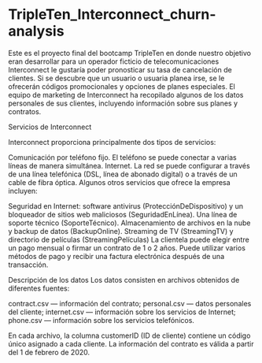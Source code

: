 # TripleTen_Interconnect_churn-analysis

Este es el proyecto final del bootcamp TripleTen en donde nuestro objetivo eran desarrollar para un operador ficticio de telecomunicaciones Interconnect le gustaría poder pronosticar su tasa de cancelación de clientes.
Si se descubre que un usuario o usuaria planea irse, se le ofrecerán códigos promocionales y opciones de planes especiales. 
El equipo de marketing de Interconnect ha recopilado algunos de los datos personales de sus clientes, incluyendo información sobre sus planes y contratos.

Servicios de Interconnect

Interconnect proporciona principalmente dos tipos de servicios:

Comunicación por teléfono fijo. El teléfono se puede conectar a varias líneas de manera simultánea.
Internet. La red se puede configurar a través de una línea telefónica (DSL, línea de abonado digital) o a través de un cable de fibra óptica.
Algunos otros servicios que ofrece la empresa incluyen:

Seguridad en Internet: software antivirus (ProtecciónDeDispositivo) y un bloqueador de sitios web maliciosos (SeguridadEnLínea).
Una línea de soporte técnico (SoporteTécnico).
Almacenamiento de archivos en la nube y backup de datos (BackupOnline).
Streaming de TV (StreamingTV) y directorio de películas (StreamingPelículas)
La clientela puede elegir entre un pago mensual o firmar un contrato de 1 o 2 años. Puede utilizar varios métodos de pago y recibir una factura electrónica después de una transacción.

Descripción de los datos
Los datos consisten en archivos obtenidos de diferentes fuentes:

contract.csv — información del contrato;
personal.csv — datos personales del cliente;
internet.csv — información sobre los servicios de Internet;
phone.csv — información sobre los servicios telefónicos.

En cada archivo, la columna customerID (ID de cliente) contiene un código único asignado a cada cliente. La información del contrato es válida a partir del 1 de febrero de 2020.